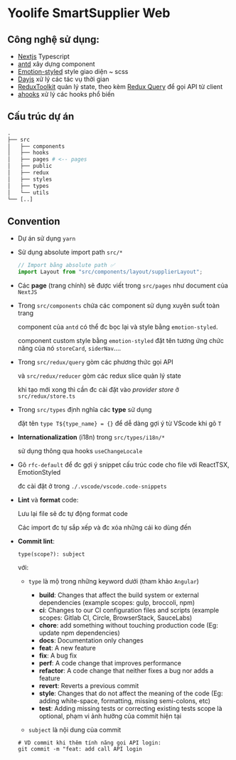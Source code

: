 # Yoolife SmartSupplier Web

## Công nghệ sử dụng:

- [Nextjs](https://nextjs.org/docs/getting-started) Typescript
- [antd](https://ant.design/components/button) xây dựng component
- [Emotion-styled](https://emotion.sh/docs/styled) style giao diện ~ scss
- [Dayjs](https://day.js.org/docs/en/display/format) xử lý các tác vụ thời gian
- [ReduxToolkit](https://redux-toolkit.js.org/tutorials/quick-start#create-a-redux-state-slice) quản lý state, theo kèm [Redux Query](https://redux-toolkit.js.org/rtk-query/usage/queries) để gọi API từ client
- [ahooks](https://ahooks.js.org/hooks/use-safe-state) xử lý các hooks phổ biến

## Cấu trúc dự án

```graphql
.
├── src
│   ├── components
│   ├── hooks
│   ├── pages # <-- pages
│   ├── public
│   ├── redux
│   ├── styles
│   ├── types
│   └── utils
└── [..]
```

## Convention

- Dự án sử dụng `yarn`

- Sử dụng absolute import path `src/*`

  ```js
  // Import bằng absolute path ✅
  import Layout from "src/components/layout/supplierLayout";
  ```

- Các **page** (trang chính) sẽ được viết trong `src/pages` như document của `NextJS`
- Trong `src/components` chứa các component sử dụng xuyên suốt toàn trang

  component của `antd` có thể đc bọc lại và style bằng `emotion-styled`.

  component custom style bằng `emotion-styled` đặt tên tương ứng chức năng của nó `storeCard`, `siderNav`....

- Trong `src/redux/query` gòm các phương thức gọi API

  và `src/redux/reducer` gòm các redux slice quản lý state

  khi tạo mới xong thì cần đc cài đặt vào _provider store_ ở `src/redux/store.ts`

- Trong `src/types` định nghĩa các **type** sử dụng

  đặt tên `type T${type_name} = {}` để dễ dàng gợi ý từ VScode khi gõ `T`

- **Internationalization** (i18n) trong `src/types/i18n/*`

  sử dụng thông qua hooks `useChangeLocale`

- Gõ `rfc-default` để đc gợi ý snippet cấu trúc code cho file với ReactTSX, EmotionStyled

  đc cài đặt ở trong `./.vscode/vscode.code-snippets`

- **Lint** và **format** code:

  Lưu lại file sẽ đc tự động format code

  Các import đc tự sắp xếp và đc xóa những cái ko dùng đến

- **Commit lint**:

  ```shell
  type(scope?): subject
  ```

  với:

  - `type` là mộ trong những keyword dưới (tham khảo `Angular`)

    - **build**: Changes that affect the build system or external dependencies (example scopes: gulp, broccoli, npm)
    - **ci**: Changes to our CI configuration files and scripts (example scopes: Gitlab CI, Circle, BrowserStack, SauceLabs)
    - **chore**: add something without touching production code (Eg: update npm dependencies)
    - **docs**: Documentation only changes
    - **feat**: A new feature
    - **fix**: A bug fix
    - **perf**: A code change that improves performance
    - **refactor**: A code change that neither fixes a bug nor adds a feature
    - **revert**: Reverts a previous commit
    - **style**: Changes that do not affect the meaning of the code (Eg: adding white-space, formatting, missing semi-colons, etc)
    - **test**: Adding missing tests or correcting existing tests
      scope là optional, phạm vi ảnh hưởng của commit hiện tại

  - `subject` là nội dung của commit

  ```shell
  # VD commit khi thêm tính năng gọi API login:
  git commit -m "feat: add call API login
  ```
